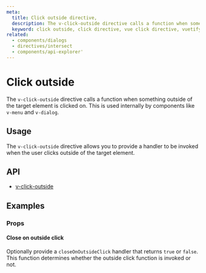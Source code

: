 ```yaml
---
meta:
  title: Click outside directive,
  description: The v-click-outside directive calls a function when something outside of the target element is clicked on.,
  keyword: click outside, click directive, vue click directive, vuetify click directives
related:
  - components/dialogs
  - directives/intersect
  - components/api-explorer'
---
```


# Click outside

The `v-click-outside` directive calls a function when something outside of the target element is clicked on. This is used internally by components like `v-menu` and `v-dialog`.

<entry-ad />

## Usage

The `v-click-outside` directive allows you to provide a handler to be invoked when the user clicks outside of the target element.

<usage name="v-click-outside" />

## API

- [v-click-outside](../../api/v-click-outside)

## Examples

### Props

#### Close on outside click

Optionally provide a `closeOnOutsideClick` handler that returns `true` or `false`. This function determines whether the outside click function is invoked or not.

<example file="v-click-outside/prop-close-on-outside-click" />

<endmatter />
